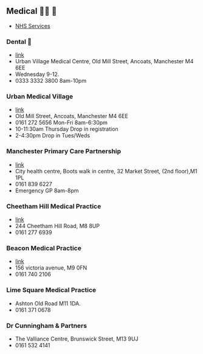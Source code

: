 ## Medical 🥼💉 🦷

- [NHS Services](https://www.nhs.uk/nhs-services/)



### Dental 🦷 
- [link](https://uvmp.co.uk)
- Urban Village Medical Centre, Old Mill Street, Ancoats, Manchester M4 6EE
- Wednesday 9-12.   
- 0333 3332 3800 8am-10pm


### Urban Medical Village
- [link](https://uvmp.co.uk)
- Old Mill Street, Ancoats, Manchester M4 6EE
- 0161 272 5656 Mon-Fri 8am-6:30pm
- 10-11:30am Thursday Drop in registration 
- 2-4:30pm Drop in Tues/Weds 

### Manchester Primary Care Partnership
- [link](https://www.gtdhealthcare.co.uk/manchesterurgentprimarycarehub)
- City health centre, Boots walk in centre, 32 Market Street, (2nd floor),M1 1PL
- 0161 839 6227
- Emergency GP 8am-8pm


### Cheetham Hill Medical Practice
- [link](https://www.nhs.uk/services/gp-surgery/cheetham-hill-medical-centre/P84046)
- 244 Cheetham Hill Road, M8 8UP
- 0161 277 6939

### Beacon Medical Practice
- [link](https://www.beaconmedicalcentre.com)
- 156 victoria avenue, M9 0FN
- 0161 740 2106

### Lime Square Medical Practice
- Ashton Old Road M11 1DA. 
- 0161 371 0678

### Dr Cunningham & Partners
- The Valliance Centre, Brunswick Street, M13 9UJ
- 0161 532 4141
